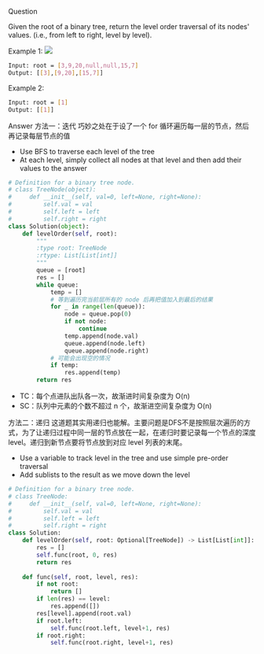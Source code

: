 Question

Given the root of a binary tree, return the level order traversal of its nodes' values. (i.e., from left to right, level by level).

Example 1:
![](https://assets.leetcode.com/uploads/2021/02/19/tree1.jpg)

```bash
Input: root = [3,9,20,null,null,15,7]
Output: [[3],[9,20],[15,7]]
```

Example 2:
```bash
Input: root = [1]
Output: [[1]]
```

Answer
方法一：迭代
巧妙之处在于设了一个 for 循环遍历每一层的节点，然后再记录每层节点的值
- Use BFS to traverse each level of the tree
- At each level, simply collect all nodes at that level and then add their values to the answer

```python
# Definition for a binary tree node.
# class TreeNode(object):
#     def __init__(self, val=0, left=None, right=None):
#         self.val = val
#         self.left = left
#         self.right = right
class Solution(object):
    def levelOrder(self, root):
        """
        :type root: TreeNode
        :rtype: List[List[int]]
        """
        queue = [root]
        res = []
        while queue:
            temp = []
            # 等到遍历完当前层所有的 node 后再把值加入到最后的结果
            for _ in range(len(queue)):
                node = queue.pop(0)
                if not node:
                    continue
                temp.append(node.val)
                queue.append(node.left)
                queue.append(node.right)
            # 可能会出现空的情况
            if temp:
                res.append(temp)
        return res
```
- TC：每个点进队出队各一次，故渐进时间复杂度为 O(n)
- SC：队列中元素的个数不超过 n 个，故渐进空间复杂度为 O(n)

方法二：递归
这道题其实用递归也能解。主要问题是DFS不是按照层次遍历的方式，为了让递归过程中同一层的节点放在一起，在递归时要记录每一个节点的深度 level。递归到新节点要将节点放到对应 level 列表的末尾。

- Use a variable to track level in the tree and use simple pre-order traversal
- Add sublists to the result as we move down the level
```python
# Definition for a binary tree node.
# class TreeNode:
#     def __init__(self, val=0, left=None, right=None):
#         self.val = val
#         self.left = left
#         self.right = right
class Solution:
    def levelOrder(self, root: Optional[TreeNode]) -> List[List[int]]:
        res = []
        self.func(root, 0, res)
        return res
        
    def func(self, root, level, res):
        if not root:
            return []
        if len(res) == level:
            res.append([])
        res[level].append(root.val)
        if root.left:
            self.func(root.left, level+1, res)
        if root.right:
            self.func(root.right, level+1, res)
```
